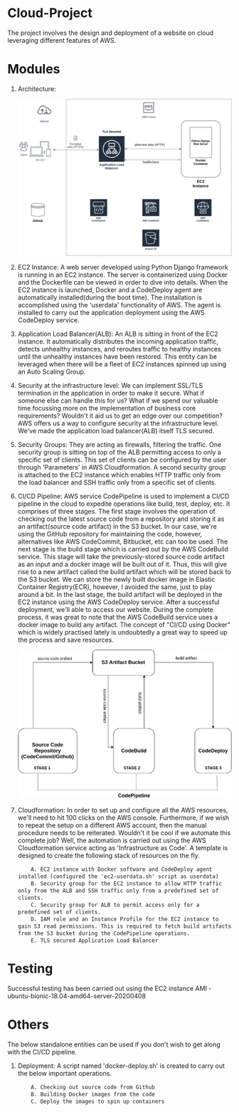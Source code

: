# Cloud-Project
The project involves the design and deployment of a website on cloud leveraging different features of AWS.

# Modules
1. Architecture:



      ![alt text](https://github.com/ramos-04/cloud-project/blob/master/images/architecture.png)


1. EC2 Instance:
A web server developed using Python Django framework is running in an EC2 instance. The server is containerized using Docker and the Dockerfile can be viewed in order to dive into details. When the EC2 instance is launched, Docker and a CodeDeploy agent are automatically installed(during the boot time). The installation is accomplished using the 'userdata' functionality of AWS. The agent is installed to carry out the application deployment using the AWS CodeDeploy service.

2. Application Load Balancer(ALB): 
An ALB is sitting in front of the EC2 instance. It automatically distributes the incoming application traffic, detects unhealthy instances, and reroutes traffic to healthy instances until the unhealthy instances have been restored. This entity can be leveraged when there will be a fleet of EC2 instances spinned up using an Auto Scaling Group. 

3. Security at the infrastructure level:
We can implement SSL/TLS termination in the application in order to make it secure. What if someone else can handle this for us? What if we spend our valuable time focussing more on the implementation of business core requirements? Wouldn't it aid us to get an edge over our competition? AWS offers us a way to configure security at the infrastructure level. We've made the application load balancer(ALB) itself TLS secured.     

4. Security Groups:
They are acting as firewalls, filtering the traffic. One security group is sitting on top of the ALB permitting access to only a specific set of clients. This set of clients can be configured by the user through 'Parameters' in AWS Cloudformation. A second security group is attached to the EC2 instance which enables HTTP traffic only from the load balancer and SSH traffic only from a specific set of clients. 

5. CI/CD Pipeline:
AWS service CodePipeline is used to implement a CI/CD pipeline in the cloud to expedite operations like build, test, deploy, etc. It comprises of three stages. The first stage involves the operation of checking out the latest source code from a repository and storing it as an artifact(source code artifact) in the S3 bucket. In our case, we're using the GitHub repository for maintaining the code, however, alternatives like AWS CodeCommit, Bitbucket, etc can too be used. The next stage is the build stage which is carried out by the AWS CodeBuild service. This stage will take the previously-stored source code artifact as an input and a docker image will be built out of it. Thus, this will give rise to a new artifact called the build artifact which will be stored back to the S3 bucket. We can store the newly built docker image in Elastic Container Registry(ECR), however, I avoided the same, just to play around a bit. In the last stage, the build artifact will be deployed in the EC2 instance using the AWS CodeDeploy service. After a successful deployment, we'll able to access our website. During the complete process, it was great to note that the AWS CodeBuild service uses a docker image to build any artifact. The concept of "CI/CD using Docker" which is widely practised lately is undoubtedly a great way to speed up the process and save resources.  


   ![alt text](https://github.com/ramos-04/cloud-project/blob/master/images/AWS-CICD-Pipeline.png)


6. Cloudformation:
In order to set up and configure all the AWS resources, we'll need to hit 100 clicks on the AWS console. Furthermore, if we wish to repeat the setup on a different AWS account, then the manual procedure needs to be reiterated. Wouldn't it be cool if we automate this complete job? Well, the automation is carried out using the AWS Cloudformation service acting as 'Infrastructure as Code'. A template is designed to create the following stack of resources on the fly.

           A. EC2 instance with Docker software and CodeDeploy agent installed (configured the 'ec2-userdata.sh' script as userdata)
           B. Security group for the EC2 instance to allow HTTP traffic only from the ALB and SSH traffic only from a predefined set of clients. 
           C. Security group for ALB to permit access only for a predefined set of clients.
           D. IAM role and an Instance Profile for the EC2 instance to gain S3 read permissions. This is required to fetch build artifacts from the S3 bucket during the CodePipeline operations.
           E. TLS secured Application Load Balancer
           
# Testing
Successful testing has been carried out using the EC2 instance AMI - ubuntu-bionic-18.04-amd64-server-20200408

# Others
The below standalone entities can be used if you don't wish to get along with the CI/CD pipeline.

1. Deployment:
A script named 'docker-deploy.sh' is created to carry out the below important operations.

           A. Checking out source code from Github
           B. Building Docker images from the code
           C. Deploy the images to spin up containers

